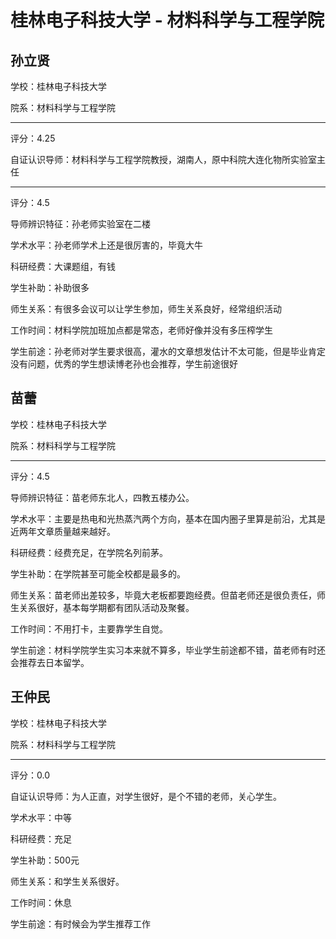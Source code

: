 # 桂林电子科技大学 - 材料科学与工程学院

## 孙立贤

学校：桂林电子科技大学

院系：材料科学与工程学院

* * *

评分：4.25

自证认识导师：材料科学与工程学院教授，湖南人，原中科院大连化物所实验室主任

* * *

评分：4.5

导师辨识特征：孙老师实验室在二楼

学术水平：孙老师学术上还是很厉害的，毕竟大牛

科研经费：大课题组，有钱

学生补助：补助很多

师生关系：有很多会议可以让学生参加，师生关系良好，经常组织活动

工作时间：材料学院加班加点都是常态，老师好像并没有多压榨学生

学生前途：孙老师对学生要求很高，灌水的文章想发估计不太可能，但是毕业肯定没有问题，优秀的学生想读博老孙也会推荐，学生前途很好

## 苗蕾

学校：桂林电子科技大学

院系：材料科学与工程学院

* * *

评分：4.5

导师辨识特征：苗老师东北人，四教五楼办公。

学术水平：主要是热电和光热蒸汽两个方向，基本在国内圈子里算是前沿，尤其是近两年文章质量越来越好。

科研经费：经费充足，在学院名列前茅。

学生补助：在学院甚至可能全校都是最多的。

师生关系：苗老师出差较多，毕竟大老板都要跑经费。但苗老师还是很负责任，师生关系很好，基本每学期都有团队活动及聚餐。

工作时间：不用打卡，主要靠学生自觉。

学生前途：材料学院学生实习本来就不算多，毕业学生前途都不错，苗老师有时还会推荐去日本留学。

## 王仲民

学校：桂林电子科技大学

院系：材料科学与工程学院

* * *

评分：0.0

自证认识导师：为人正直，对学生很好，是个不错的老师，关心学生。

学术水平：中等

科研经费：充足

学生补助：500元

师生关系：和学生关系很好。

工作时间：休息

学生前途：有时候会为学生推荐工作